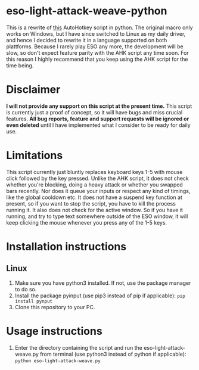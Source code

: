 # eso-light-attack-weave-python
This is a rewrite of [this](https://github.com/256shadesofgrey/eso-light-attack-weave) AutoHotkey script in python.
 The original macro only works on Windows, but I have since switched to Linux as my daily driver,
 and hence I decided to rewrite it in a language supported on both plattforms.
 Because I rarely play ESO any more, the development will be slow, so don't expect feature parity with the AHK script any time soon.
 For this reason I highly recommend that you keep using the AHK script for the time being.

# Disclaimer
**I will not provide any support on this script at the present time.**
 This script is currently just a proof of concept, so it will have bugs and miss crucial features.
 **All bug reports, feature and support requests will be ignored or even deleted** until I have implemented what I consider to be ready for daily use.

# Limitations
This script currently just bluntly replaces keyboard keys 1-5 with mouse click followed by the key pressed.
 Unlike the AHK script, it does not check whether you're blocking, doing a heavy attack or whether you swapped bars recently.
 Nor does it queue your inputs or respect any kind of timings, like the global cooldown etc.
 It does not have a suspend key function at present, so if you want to stop the script, you have to kill the process running it.
 It also does not check for the active window. So if you have it running, and try to type text somewhere outside of the ESO window,
 it will keep clicking the mouse whenever you press any of the 1-5 keys.

# Installation instructions
## Linux
1. Make sure you have python3 installed. If not, use the package manager to do so.
2. Install the package pyinput (use pip3 instead of pip if applicable):
```pip install pynput```
3. Clone this repository to your PC.

# Usage instructions
1. Enter the directory containing the script and run the eso-light-attack-weave.py from terminal (use python3 instead of python if applicable):
```python eso-light-attack-weave.py```

